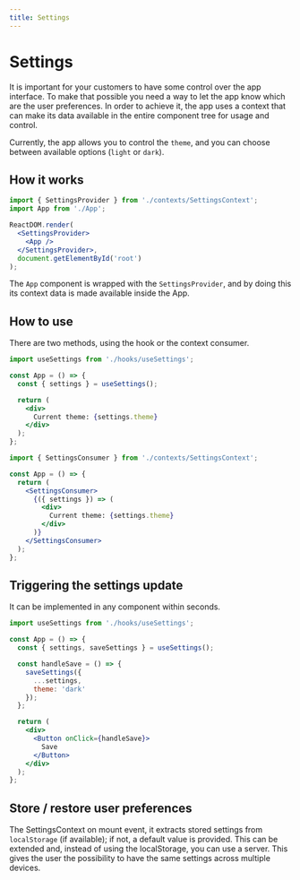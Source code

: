```yaml
---
title: Settings
---
```


# Settings

It is important for your customers to have some control over the app interface. To make that
possible you need a way to let the app know which are the user preferences. In order to achieve it,
the app uses a context that can make its data available in the entire component tree for usage and
control.

Currently, the app allows you to control the `theme`, and you can choose between available options
(`light` or `dark`).

## How it works

```jsx
import { SettingsProvider } from './contexts/SettingsContext';
import App from './App';

ReactDOM.render(
  <SettingsProvider>
    <App />
  </SettingsProvider>,
  document.getElementById('root')
);
```

The `App` component is wrapped with the `SettingsProvider`, and by doing this its context data is
made available inside the App.

## How to use

There are two methods, using the hook or the context consumer.

```jsx
import useSettings from './hooks/useSettings';

const App = () => {
  const { settings } = useSettings();

  return (
    <div>
      Current theme: {settings.theme}
    </div>
  );
};
```

```jsx
import { SettingsConsumer } from './contexts/SettingsContext';

const App = () => {
  return (
    <SettingsConsumer>
      {({ settings }) => (
        <div>
          Current theme: {settings.theme}
        </div>
      )}
    </SettingsConsumer>
  );
};
```

## Triggering the settings update

It can be implemented in any component within seconds.

```jsx
import useSettings from './hooks/useSettings';

const App = () => {
  const { settings, saveSettings } = useSettings();

  const handleSave = () => {
    saveSettings({
      ...settings,
      theme: 'dark'
    });
  };

  return (
    <div>
      <Button onClick={handleSave}>
        Save
      </Button>
    </div>
  );
};
```

## Store / restore user preferences

The SettingsContext on mount event, it extracts stored settings from `localStorage` (if available);
if not, a default value is provided. This can be extended and, instead of using the localStorage,
you can use a server. This gives the user the possibility to have the same settings across multiple
devices.
